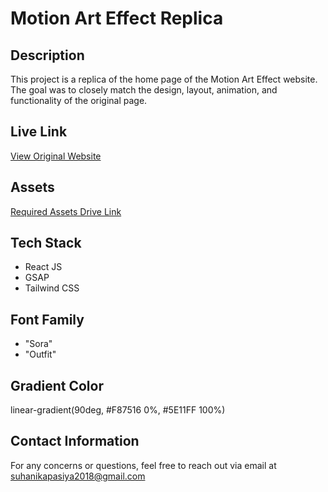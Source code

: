 # Motion Art Effect Replica

## Description

This project is a replica of the home page of the Motion Art Effect website. The goal was to closely match the design, layout, animation, and functionality of the original page.

## Live Link

[View Original Website](https://heliverse-home-page.vercel.app/)

## Assets

[Required Assets Drive Link](https://drive.google.com/drive/folders/15rCmcMDpRtqeyMzp_NR7Huq_3HmjAr0G?usp=sharing)

## Tech Stack

- React JS
- GSAP
- Tailwind CSS

## Font Family

- "Sora"
- "Outfit"

## Gradient Color

linear-gradient(90deg, #F87516 0%, #5E11FF 100%)


## Contact Information

For any concerns or questions, feel free to reach out via email at suhanikapasiya2018@gmail.com
